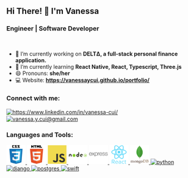 ## Hi There! 👋 I'm Vanessa

### Engineer | Software Developer

<br/>

- 🔭 I’m currently working on <strong>DELTΔ, a full-stack personal finance application.</strong>
- 🌱 I’m currently learning <strong>React Native, React, Typescript, Three.js</strong>
  <!-- - 👯 I’m looking to collaborate on ... -->
  <!-- - 🤔 I’m looking for help with ... -->
  <!-- - 💬 Ask me about ... -->
- 😄 Pronouns: <strong>she/her</strong>
- 💻 Website: <strong>https://vanessaycui.github.io/portfolio/</strong>

### **Connect with me**:
<div align=left>
<a href="https://www.linkedin.com/in/vanessa-cui/" target="blank">
<img align="center" src="https://raw.githubusercontent.com/rahuldkjain/github-profile-readme-generator/master/src/images/icons/Social/linked-in-alt.svg" alt="https://www.linkedin.com/in/vanessa-cui/" width="50" height="50" /> 
</a>

<br/>

<a href="https://mail.google.com/mail/?view=cm&fs=1&to=vanessa.y.cui@gmail.com" target="blank">
<img align="center" src="https://icongr.am/devicon/google-original.svg?size=128&color=currentColor" alt="vanessa.y.cui@gmail.com" width="50" height="50" />
</a>
</div>

### **Languages and Tools:**
<div align=leftr>
<a href="https://www.w3schools.com/css/" target="_blank" rel="noreferrer">
<img src="https://raw.githubusercontent.com/devicons/devicon/master/icons/css3/css3-original-wordmark.svg" alt="css3" width="50" height="50"/>
</a> 
<a href="https://www.w3schools.com/html/" target="_blank" rel="noreferrer">
<img src="https://raw.githubusercontent.com/devicons/devicon/master/icons/html5/html5-original-wordmark.svg" alt="html5" width="50" height="50"/>
</a>
<a href="https://www.javascript.com/" target="_blank" rel="noreferrer">
<img src="https://raw.githubusercontent.com/devicons/devicon/master/icons/javascript/javascript-original.svg" alt="javascript" width="50" height="50"/>
</a>

<a href="https://nodejs.org" target="_blank" rel="noreferrer">
<img src="https://raw.githubusercontent.com/devicons/devicon/master/icons/nodejs/nodejs-original-wordmark.svg" alt="nodejs" width="50" height="50"/>
</a>
<a href="https://expressjs.com" target="_blank" rel="noreferrer">
<img src="https://raw.githubusercontent.com/devicons/devicon/master/icons/express/express-original-wordmark.svg" alt="express" width="50" height="50"/>
</a>
<a href="https://reactjs.org/" target="_blank" rel="noreferrer">
<img src="https://raw.githubusercontent.com/devicons/devicon/master/icons/react/react-original-wordmark.svg" alt="react" width="50" height="50"/>
</a>
<a href="https://www.mongodb.com/" target="_blank" rel="noreferrer">
<img src="https://raw.githubusercontent.com/devicons/devicon/master/icons/mongodb/mongodb-original-wordmark.svg" alt="mongodb" width="50" height="50"/>
</a>

<a href="https://www.python.org/" target="_blank" rel="noreferrer">
<img src="https://icongr.am/devicon/python-original.svg?size=128&color=currentColor" alt="python" width="50" height="50"/>
</a>
<a href="https://www.djangoproject.com/" target="_blank" rel="noreferrer">
<img src="https://icongr.am/devicon/django-original.svg?size=128&color=currentColor" alt="django" width="50" height="50"/>
</a><a href="https://www.postgresql.org/" target="_blank" rel="noreferrer">
<img src="https://icongr.am/devicon/postgresql-original.svg?size=128&color=currentColor" alt="postgres" width="50" height="50"/>
</a>

<a href="https://www.apple.com/ca/swift/" target="_blank" rel="noreferrer">
<img src="https://icongr.am/devicon/swift-original.svg?size=128&color=currentColor" alt="swift" width="50" height="50"/>
</a>



</div>
